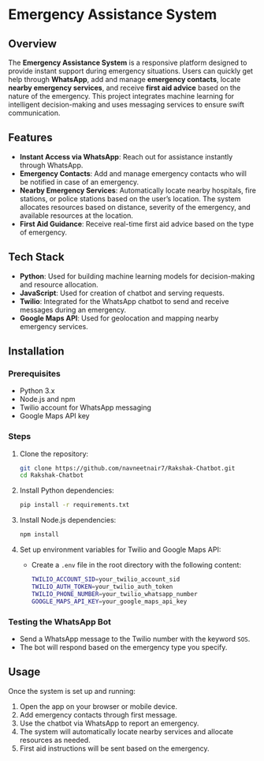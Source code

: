 # Emergency Assistance System

## Overview

The **Emergency Assistance System** is a responsive platform designed to provide instant support during emergency situations. Users can quickly get help through **WhatsApp**, add and manage **emergency contacts**, locate **nearby emergency services**, and receive **first aid advice** based on the nature of the emergency. This project integrates machine learning for intelligent decision-making and uses messaging services to ensure swift communication.

## Features

- **Instant Access via WhatsApp**: Reach out for assistance instantly through WhatsApp.
- **Emergency Contacts**: Add and manage emergency contacts who will be notified in case of an emergency.
- **Nearby Emergency Services**: Automatically locate nearby hospitals, fire stations, or police stations based on the user’s location. The system allocates resources based on distance, severity of the emergency, and available resources at the location.
- **First Aid Guidance**: Receive real-time first aid advice based on the type of emergency.

## Tech Stack

- **Python**: Used for building machine learning models for decision-making and resource allocation.
- **JavaScript**: Used for creation of chatbot and serving requests.
- **Twilio**: Integrated for the WhatsApp chatbot to send and receive messages during an emergency.
- **Google Maps API**: Used for geolocation and mapping nearby emergency services.

## Installation

### Prerequisites

- Python 3.x
- Node.js and npm
- Twilio account for WhatsApp messaging
- Google Maps API key

### Steps

1. Clone the repository:
    ```bash
    git clone https://github.com/navneetnair7/Rakshak-Chatbot.git
    cd Rakshak-Chatbot
    ```

2. Install Python dependencies:
    ```bash
    pip install -r requirements.txt
    ```

3. Install Node.js dependencies:
    ```bash
    npm install
    ```

4. Set up environment variables for Twilio and Google Maps API:
    - Create a `.env` file in the root directory with the following content:
      ```bash
      TWILIO_ACCOUNT_SID=your_twilio_account_sid
      TWILIO_AUTH_TOKEN=your_twilio_auth_token
      TWILIO_PHONE_NUMBER=your_twilio_whatsapp_number
      GOOGLE_MAPS_API_KEY=your_google_maps_api_key
      ```

### Testing the WhatsApp Bot

- Send a WhatsApp message to the Twilio number with the keyword `SOS`.
- The bot will respond based on the emergency type you specify.

## Usage

Once the system is set up and running:

1. Open the app on your browser or mobile device.
2. Add emergency contacts through first message.
3. Use the chatbot via WhatsApp to report an emergency.
4. The system will automatically locate nearby services and allocate resources as needed.
5. First aid instructions will be sent based on the emergency.
